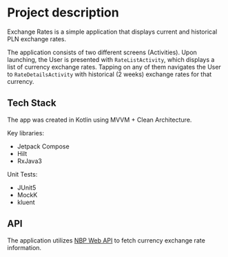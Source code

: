 # Project description
Exchange Rates is a simple application that displays current and historical PLN exchange rates.

The application consists of two different screens (Activities). Upon launching, the User is presented with `RateListActivity`, which displays a list of currency exchange rates. Tapping on any of them navigates the User to `RateDetailsActivity` with historical (2 weeks) exchange rates for that currency.

## Tech Stack
The app was created in Kotlin using MVVM + Clean Architecture.

Key libraries:
 - Jetpack Compose
 - Hilt
 - RxJava3

Unit Tests:
 - JUnit5
 - MockK
 - kluent

## API
The application utilizes [NBP Web API](https://api.nbp.pl/) to fetch currency exchange rate information.
